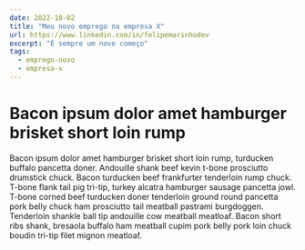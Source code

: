 ```yaml
---
date: 2022-10-02
title: "Meu novo emprego na empresa X"
url: https://www.linkedin.com/in/felipemarinhodev
excerpt: "É sempre um novo começo"
tags:
  - emprego-novo
  - empresa-x
---
```


# Bacon ipsum dolor amet hamburger brisket short loin rump

Bacon ipsum dolor amet hamburger brisket short loin rump, turducken buffalo pancetta doner. Andouille shank beef kevin t-bone prosciutto drumstick chuck. Bacon turducken beef frankfurter tenderloin rump chuck. T-bone flank tail pig tri-tip, turkey alcatra hamburger sausage pancetta jowl. T-bone corned beef turducken doner tenderloin ground round pancetta pork belly chuck ham prosciutto tail meatball pastrami burgdoggen. Tenderloin shankle ball tip andouille cow meatball meatloaf. Bacon short ribs shank, bresaola buffalo ham meatball cupim pork belly pork loin chuck boudin tri-tip filet mignon meatloaf.
